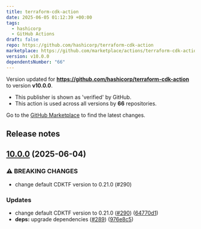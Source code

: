 ```yaml
---
title: terraform-cdk-action
date: 2025-06-05 01:12:39 +00:00
tags:
  - hashicorp
  - GitHub Actions
draft: false
repo: https://github.com/hashicorp/terraform-cdk-action
marketplace: https://github.com/marketplace/actions/terraform-cdk-action
version: v10.0.0
dependentsNumber: "66"
---
```



Version updated for **https://github.com/hashicorp/terraform-cdk-action** to version **v10.0.0**.
- This publisher is shown as 'verified' by GitHub.
- This action is used across all versions by **66** repositories.

Go to the [GitHub Marketplace](https://github.com/marketplace/actions/terraform-cdk-action) to find the latest changes.

## Release notes

## [10.0.0](https://github.com/hashicorp/terraform-cdk-action/compare/v9.0.1...v10.0.0) (2025-06-04)


### ⚠ BREAKING CHANGES

* change default CDKTF version to 0.21.0 (#290)

### Updates

* change default CDKTF version to 0.21.0 ([#290](https://github.com/hashicorp/terraform-cdk-action/issues/290)) ([64770d1](https://github.com/hashicorp/terraform-cdk-action/commit/64770d17c1feb533ea2cfac1df54ffec09e3a0d0))
* **deps:** upgrade dependencies ([#289](https://github.com/hashicorp/terraform-cdk-action/issues/289)) ([976e8c5](https://github.com/hashicorp/terraform-cdk-action/commit/976e8c5cb67d7c46b3a55385b40eef7dd1bb73b3))

